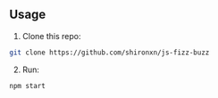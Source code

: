 ## Usage

1. Clone this repo:
```bash
git clone https://github.com/shironxn/js-fizz-buzz
```

2. Run:
```bash
npm start
```
